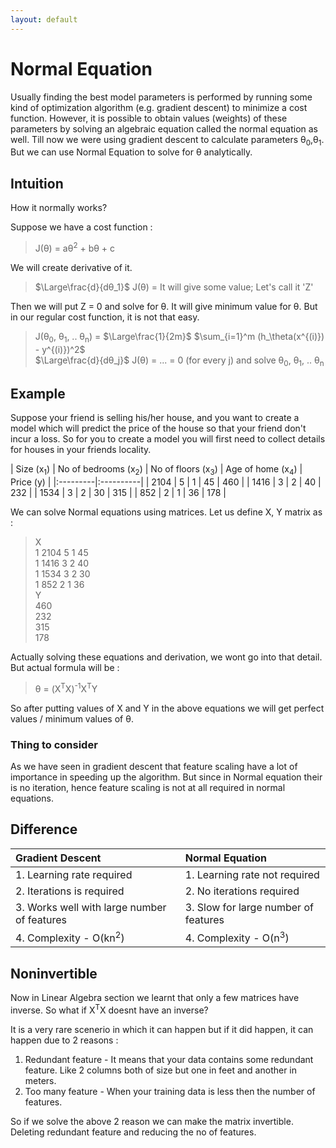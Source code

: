 ```yaml
---
layout: default
---
```



 <script type="text/x-mathjax-config">
    MathJax.Hub.Config({
      tex2jax: {
        skipTags: ['script', 'noscript', 'style', 'textarea', 'pre'],
        inlineMath: [['$','$']]
      }
    });
  </script>
  <script src="https://cdn.mathjax.org/mathjax/latest/MathJax.js?config=TeX-AMS-MML_HTMLorMML" type="text/javascript"></script> 

# Normal Equation

Usually finding the best model parameters is performed by running some kind of optimization algorithm (e.g. gradient descent) to minimize a cost function. However, it is possible to obtain values (weights) of these parameters by solving an algebraic equation called the normal equation as well. Till now we were using gradient descent to calculate parameters θ<sub>0</sub>,θ<sub>1</sub>. But we can use Normal Equation to solve for θ analytically.

## Intuition

How it normally works? 

Suppose we have a cost function :
> J(θ) = aθ<sup>2</sup> + bθ + c

We will create derivative of it.
> $\Large\frac{d}{dθ_1}$ J(θ) = It will give some value; Let's call it 'Z'

Then we will put Z = 0 and solve for θ. It will give minimum value for θ. But in our regular cost function, it is not that easy.
> J(θ<sub>0</sub>, θ<sub>1</sub>, .. θ<sub>n</sub>) = $\Large\frac{1}{2m}$ $\sum_{i=1}^m (h_\theta(x^{(i)}) - y^{(i)})^2$<br>
> $\Large\frac{d}{dθ_j}$ J(θ) = ... = 0 (for every j) and solve θ<sub>0</sub>, θ<sub>1</sub>, .. θ<sub>n</sub>

## Example

Suppose your friend is selling his/her house, and you want to create a model which will predict the price of the house so that your friend don't incur a loss. So for you to create a model you will first need to collect details for houses in your friends locality. 

| Size (x<sub>1</sub>) | No of bedrooms (x<sub>2</sub>) | No of floors (x<sub>3</sub>) | Age of home (x<sub>4</sub>) | Price (y) |
|:---------|:----------|
| 2104     | 5     | 1      | 45     | 460       |
| 1416     | 3     | 2      | 40     | 232       |
| 1534     | 3     | 2      | 30     | 315       |
| 852      | 2     | 1      | 36     | 178       |

We can solve Normal equations using matrices. Let us define X, Y matrix as :
> X<br>
> 1 2104 5 1 45<br>
> 1 1416 3 2 40<br>
> 1 1534 3 2 30<br>
> 1 852  2 1 36<br>
> Y<br>
> 460<br>
> 232<br>
> 315<br>
> 178<br>

Actually solving these equations and derivation, we wont go into that detail. But actual formula will be :
> θ = (X<sup>T</sup>X)<sup>-1</sup>X<sup>T</sup>Y<br>

So after putting values of X and Y in the above equations we will get perfect values / minimum values of θ.

### Thing to consider

As we have seen in gradient descent that feature scaling have a lot of importance in speeding up the algorithm. But since in Normal equation their is no iteration, hence feature scaling is not at all required in normal equations.

## Difference

| Gradient Descent | Normal Equation |
|:---------|:----------|
| 1. Learning rate required     | 1. Learning rate not required      |
| 2. Iterations is required     | 2. No iterations required      |
| 3. Works well with large number of features     | 3. Slow for large number of features      |
| 4. Complexity - O(kn<sup>2</sup>)     | 4. Complexity - O(n<sup>3</sup>)      |

## Noninvertible

Now in Linear Algebra section we learnt that only a few matrices have inverse. So what if X<sup>T</sup>X doesnt have an inverse?

It is a very rare scenerio in which it can happen but if it did happen, it can happen due to 2 reasons :
1. Redundant feature - It means that your data contains some redundant feature. Like 2 columns both of size but one in feet and another in meters.
2. Too many feature - When your training data is less then the number of features.

So if we solve the above 2 reason we can make the matrix invertible. Deleting redundant feature and reducing the no of features.
